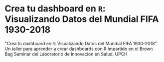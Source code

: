 # **Crea tu dashboard en `R`**: Visualizando Datos del Mundial FIFA 1930-2018
"Crea tu dashboard en `R`: Visualizando Datos del Mundial FIFA 1930-2018" Un taller para aprender a crear dashboards con R impartido en el Brown Bag Seminar del Laboratorio de Innovacion en Salud, UPCH
